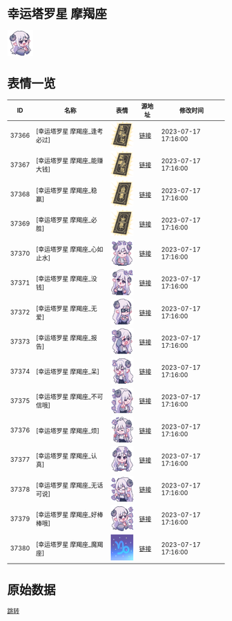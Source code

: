# 幸运塔罗星 摩羯座

<img src="./cover.png" height="60" alt="cover" />

# 表情一览

|ID|名称|表情|源地址|修改时间|
|----|----|----|----|----|
|37366|[幸运塔罗星 摩羯座_逢考必过]|<img src="./pic/037366_%5B幸运塔罗星 摩羯座_逢考必过%5D.png" height="60" alt="逢考必过"/>|[链接](https://i0.hdslb.com/bfs/garb/fe83fe5a63694b48c761275001e2a5c19b9f0f19.png)|2023-07-17 17:16:00|
|37367|[幸运塔罗星 摩羯座_能赚大钱]|<img src="./pic/037367_%5B幸运塔罗星 摩羯座_能赚大钱%5D.png" height="60" alt="能赚大钱"/>|[链接](https://i0.hdslb.com/bfs/garb/d433e06cbd17970b59e6044f97da5c9b6c33e767.png)|2023-07-17 17:16:00|
|37368|[幸运塔罗星 摩羯座_稳赢]|<img src="./pic/037368_%5B幸运塔罗星 摩羯座_稳赢%5D.png" height="60" alt="稳赢"/>|[链接](https://i0.hdslb.com/bfs/garb/56b8739ce860ba0c74592cb4a633a5269cca1058.png)|2023-07-17 17:16:00|
|37369|[幸运塔罗星 摩羯座_必胜]|<img src="./pic/037369_%5B幸运塔罗星 摩羯座_必胜%5D.png" height="60" alt="必胜"/>|[链接](https://i0.hdslb.com/bfs/garb/7ab13f9fa240f0489ffafad4a74aa4f3e50b41fd.png)|2023-07-17 17:16:00|
|37370|[幸运塔罗星 摩羯座_心如止水]|<img src="./pic/037370_%5B幸运塔罗星 摩羯座_心如止水%5D.png" height="60" alt="心如止水"/>|[链接](https://i0.hdslb.com/bfs/garb/3430c27b998830b4ee8e1eb78784f70fc5da153a.png)|2023-07-17 17:16:00|
|37371|[幸运塔罗星 摩羯座_没钱]|<img src="./pic/037371_%5B幸运塔罗星 摩羯座_没钱%5D.png" height="60" alt="没钱"/>|[链接](https://i0.hdslb.com/bfs/garb/66564182e26605ef5771cf6709f2dda590f59833.png)|2023-07-17 17:16:00|
|37372|[幸运塔罗星 摩羯座_无爱]|<img src="./pic/037372_%5B幸运塔罗星 摩羯座_无爱%5D.png" height="60" alt="无爱"/>|[链接](https://i0.hdslb.com/bfs/garb/ef572e11bd87b5b32b8cdf7931bb4bfbd4139bb5.png)|2023-07-17 17:16:00|
|37373|[幸运塔罗星 摩羯座_报告]|<img src="./pic/037373_%5B幸运塔罗星 摩羯座_报告%5D.png" height="60" alt="报告"/>|[链接](https://i0.hdslb.com/bfs/garb/4d661728cbee929fd74533e8327525aa87ef8886.png)|2023-07-17 17:16:00|
|37374|[幸运塔罗星 摩羯座_呆]|<img src="./pic/037374_%5B幸运塔罗星 摩羯座_呆%5D.png" height="60" alt="呆"/>|[链接](https://i0.hdslb.com/bfs/garb/1fd0b46b6dc1ec48903a0ed154f3f0bef7a47d9c.png)|2023-07-17 17:16:00|
|37375|[幸运塔罗星 摩羯座_不可信哦]|<img src="./pic/037375_%5B幸运塔罗星 摩羯座_不可信哦%5D.png" height="60" alt="不可信哦"/>|[链接](https://i0.hdslb.com/bfs/garb/b486f0c354becd0611b0b1ef14e29a32a2abd11c.png)|2023-07-17 17:16:00|
|37376|[幸运塔罗星 摩羯座_烦]|<img src="./pic/037376_%5B幸运塔罗星 摩羯座_烦%5D.png" height="60" alt="烦"/>|[链接](https://i0.hdslb.com/bfs/garb/c900c4aa036f7f3e4608193cd87ce604c3fe7356.png)|2023-07-17 17:16:00|
|37377|[幸运塔罗星 摩羯座_认真]|<img src="./pic/037377_%5B幸运塔罗星 摩羯座_认真%5D.png" height="60" alt="认真"/>|[链接](https://i0.hdslb.com/bfs/garb/a312d9f293323ca5abb74046e0a4077ac5b04d20.png)|2023-07-17 17:16:00|
|37378|[幸运塔罗星 摩羯座_无话可说]|<img src="./pic/037378_%5B幸运塔罗星 摩羯座_无话可说%5D.png" height="60" alt="无话可说"/>|[链接](https://i0.hdslb.com/bfs/garb/4ce5d25f46ac55437dab7875a9ec77377159d0c8.png)|2023-07-17 17:16:00|
|37379|[幸运塔罗星 摩羯座_好棒棒哦]|<img src="./pic/037379_%5B幸运塔罗星 摩羯座_好棒棒哦%5D.png" height="60" alt="好棒棒哦"/>|[链接](https://i0.hdslb.com/bfs/garb/3f8570efb38680747ea2bfa90a5312354ba7faef.png)|2023-07-17 17:16:00|
|37380|[幸运塔罗星 摩羯座_魔羯座]|<img src="./pic/037380_%5B幸运塔罗星 摩羯座_魔羯座%5D.png" height="60" alt="魔羯座"/>|[链接](https://i0.hdslb.com/bfs/garb/25916c95d69a0768abbabdc589d9799907c049a0.png)|2023-07-17 17:16:00|

# 原始数据

[跳转](./raw.json)

